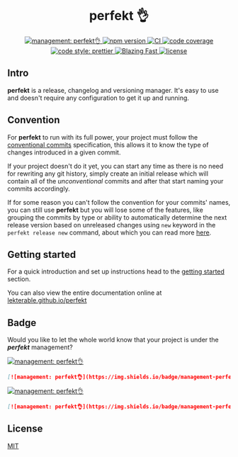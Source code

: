 <h1 align="center">
  perfekt 👌
</h1>
<div align="center">
  <a href="https://github.com/lekterable/perfekt">
    <img alt="management: perfekt👌" src="https://img.shields.io/badge/management-perfekt👌-red.svg?style=for-the-badge">
  </a>
  <a href="https://www.npmjs.com/package/perfekt">
    <img alt="npm version" src="https://img.shields.io/npm/v/perfekt.svg?style=for-the-badge">
  </a>
  <a href="https://github.com/lekterable/perfekt/actions/workflows/CI.yml">
    <img alt="CI" src="https://img.shields.io/github/workflow/status/lekterable/perfekt/CI?label=CI&logo=github&style=for-the-badge">
  </a>
  <a href="https://app.codecov.io/gh/lekterable/perfekt">
    <img alt="code coverage" src="https://img.shields.io/codecov/c/github/lekterable/perfekt?logo=codecov&style=for-the-badge" />
  </a>
  <a href="https://github.com/prettier/prettier">
    <img alt="code style: prettier" src="https://img.shields.io/badge/code_style-prettier-ff69b4.svg?style=for-the-badge">
  </a>
  <a href="https://twitter.com/acdlite/status/974390255393505280">
    <img alt="Blazing Fast" src="https://img.shields.io/badge/speed-blazing%20%F0%9F%94%A5-brightgreen.svg?style=for-the-badge">
  </a>
  <a href="https://twitter.com/acdlite/status/974390255393505280">
    <img alt="license" src="https://img.shields.io/github/license/lekterable/perfekt?style=for-the-badge">
  </a>
</div>

## Intro

**perfekt** is a release, changelog and versioning manager. It's easy to use and doesn't require any configuration to get it up and running.

## Convention

For **perfekt** to run with its full power, your project must follow the [conventional commits](https://www.conventionalcommits.org) specification, this allows it to know the type of changes introduced in a given commit.

If your project doesn't do it yet, you can start any time as there is no need for rewriting any git history, simply create an initial release which will contain all of the _unconventional_ commits and after that start naming your commits accordingly.

If for some reason you can't follow the convention for your commits' names, you can still use **perfekt** but you will lose some of the features, like grouping the commits by type or ability to automatically determine the next release version based on unreleased changes using `new` keyword in the `perfekt release new` command, about which you can read more [here](https://lekterable.github.io/perfekt/#/documentation?id=release).

## Getting started

For a quick introduction and set up instructions head to the [getting started](https://lekterable.github.io/perfekt/#/getting-started.md) section.

You can also view the entire documentation online at [lekterable.github.io/perfekt](https://lekterable.github.io/perfekt)

## Badge

Would you like to let the whole world know that your project is under the _**perfekt**_ management?

[![management: perfekt👌](https://img.shields.io/badge/management-perfekt👌-red.svg?style=flat-square)](https://github.com/lekterable/perfekt)

```md
[![management: perfekt👌](https://img.shields.io/badge/management-perfekt👌-red.svg?style=flat-square)](https://github.com/lekterable/perfekt)
```

[![management: perfekt👌](https://img.shields.io/badge/management-perfekt👌-red.svg?style=for-the-badge)](https://github.com/lekterable/perfekt)

```md
[![management: perfekt👌](https://img.shields.io/badge/management-perfekt👌-red.svg?style=for-the-badge)](https://github.com/lekterable/perfekt)
```

## License

[MIT](LICENSE)
